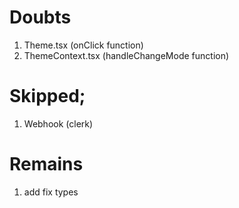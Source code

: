 # Doubts

1. Theme.tsx (onClick function)
2. ThemeContext.tsx (handleChangeMode function)

# Skipped;

1. Webhook (clerk)

# Remains

1. add fix types

